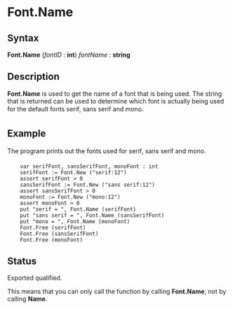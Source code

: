 
# Font.Name

## Syntax
**Font.Name** (_fontID_ : **int**) _fontName_ : **string**

## Description
**Font.Name** is used to get the name of a font that is being used. The string that is returned can be used to determine which font is actually being used for the default fonts &#147;serif&#148;, &#147;sans serif&#148; and &#147;mono&#148;.


## Example
The program prints out the fonts used for &#147;serif&#148;, &#147;sans serif&#148; and &#147;mono&#148;.



        var serifFont, sansSerifFont, monoFont : int
        serifFont := Font.New ("serif:12")
        assert serifFont > 0
        sansSerifFont := Font.New ("sans serif:12")
        assert sansSerifFont > 0
        monoFont := Font.New ("mono:12")
        assert monoFont > 0
        put "serif = ", Font.Name (serifFont)
        put "sans serif = ", Font.Name (sansSerifFont)
        put "mono = ", Font.Name (monoFont)
        Font.Free (serifFont)
        Font.Free (sansSerifFont)
        Font.Free (monoFont)
## Status
Exported qualified.

This means that you can only call the function by calling **Font.Name**, not by calling **Name**.

